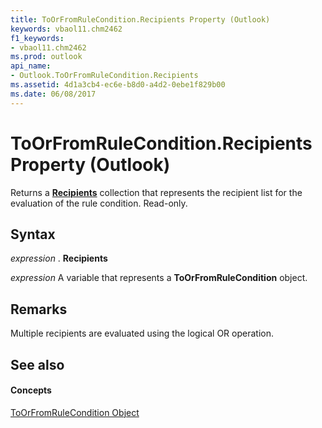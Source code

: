 ```yaml
---
title: ToOrFromRuleCondition.Recipients Property (Outlook)
keywords: vbaol11.chm2462
f1_keywords:
- vbaol11.chm2462
ms.prod: outlook
api_name:
- Outlook.ToOrFromRuleCondition.Recipients
ms.assetid: 4d1a3cb4-ec6e-b8d0-a4d2-0ebe1f829b00
ms.date: 06/08/2017
---
```



# ToOrFromRuleCondition.Recipients Property (Outlook)

Returns a  **[Recipients](recipients-object-outlook.md)** collection that represents the recipient list for the evaluation of the rule condition. Read-only.


## Syntax

 _expression_ . **Recipients**

 _expression_ A variable that represents a **ToOrFromRuleCondition** object.


## Remarks

Multiple recipients are evaluated using the logical OR operation.


## See also


#### Concepts


[ToOrFromRuleCondition Object](toorfromrulecondition-object-outlook.md)

